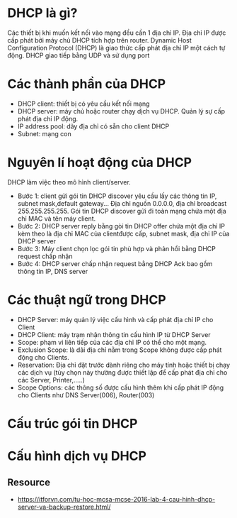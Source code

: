 # DHCP là gì?
Các thiết bị khi muốn kết nối vào mạng đều cần 1 địa chỉ IP. Địa chỉ IP được cấp phát bởi máy chủ DHCP tích hợp trên router. 
Dynamic Host Configuration Protocol (DHCP) là giao thức cấp phát địa chỉ IP một cách tự động.
DHCP giao tiếp bằng UDP và sử dụng port
# Các thành phần của DHCP
- DHCP client: thiết bị có yêu cầu kết nối mạng
- DHCP server: máy chủ hoặc router chạy dịch vụ DHCP. Quản lý sự cấp phát địa chỉ IP động.
- IP address pool: dãy địa chỉ có sẵn cho client DHCP
- Subnet: mạng con

# Nguyên lí hoạt động của DHCP
DHCP làm việc theo mô hình client/server.
- Bước 1: client gửi gói tin DHCP discover yêu cầu lấy các thông tin IP, subnet mask,default gateway... Địa chỉ nguồn 0.0.0.0, địa chỉ broadcast 255.255.255.255. Gói tin DHCP discover gửi đi toàn mạng chứa một địa chỉ MAC và tên máy client.
- Bước 2: DHCP server reply bằng gòi tin DHCP offer chứa một địa chỉ IP kèm theo là địa chỉ MAC của clientđược cấp, subnet mask, địa chỉ IP của DHCP server  
- Bước 3: Máy client chọn lọc gói tin phù hợp và phản hồi bằng DHCP request chấp nhận 
- Bước 4: DHCP server chấp nhận request bằng DHCP Ack bao gồm thông tin IP, DNS server

# Các thuật ngữ trong DHCP
- DHCP Server: máy quản lý việc cấu hình và cấp phát địa chỉ IP cho Client
- DHCP Client: máy trạm nhận thông tin cấu hình IP từ DHCP Server
- Scope: phạm vi liên tiếp của các địa chỉ IP có thể cho một mạng.
- Exclusion Scope: là dải địa chỉ nằm trong Scope không được cấp phát động cho Clients.
- Reservation: Địa chỉ đặt trước dành riêng cho máy tính hoặc thiết bị chạy các dịch vụ (tùy chọn này thường được thiết lập để cấp  phát địa chỉ cho các Server, Printer,…..)
- Scope Options: các thông số được cấu hình thêm khi cấp phát IP động cho Clients như DNS Server(006), Router(003)

# Cấu trúc gói tin DHCP

# Cấu hình dịch vụ DHCP
## Resource 
- https://itforvn.com/tu-hoc-mcsa-mcse-2016-lab-4-cau-hinh-dhcp-server-va-backup-restore.html/